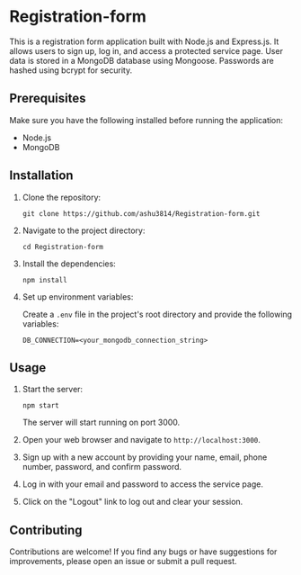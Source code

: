 # Registration-form

This is a registration form application built with Node.js and Express.js. It allows users to sign up, log in, and access a protected service page. User data is stored in a MongoDB database using Mongoose. Passwords are hashed using bcrypt for security.

## Prerequisites

Make sure you have the following installed before running the application:

- Node.js
- MongoDB

## Installation

1. Clone the repository:

   ```shell
   git clone https://github.com/ashu3814/Registration-form.git
   ```

2. Navigate to the project directory:

   ```shell
   cd Registration-form
   ```

3. Install the dependencies:

   ```shell
   npm install
   ```

4. Set up environment variables:

   Create a `.env` file in the project's root directory and provide the following variables:

   ```plaintext
   DB_CONNECTION=<your_mongodb_connection_string>
   ```

## Usage

1. Start the server:

   ```shell
   npm start
   ```

   The server will start running on port 3000.

2. Open your web browser and navigate to `http://localhost:3000`.

3. Sign up with a new account by providing your name, email, phone number, password, and confirm password.

4. Log in with your email and password to access the service page.

5. Click on the "Logout" link to log out and clear your session.

## Contributing

Contributions are welcome! If you find any bugs or have suggestions for improvements, please open an issue or submit a pull request.

```
